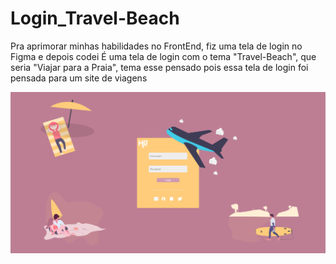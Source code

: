 # Login_Travel-Beach
Pra aprimorar minhas habilidades no FrontEnd, fiz uma tela de login no Figma e depois codei
É uma tela de login com o tema "Travel-Beach", que seria "Viajar para a Praia", tema esse pensado pois essa tela de login foi pensada para um site de viagens
<p align="center">
<img src="assets/Demo Login.png">
<p>
